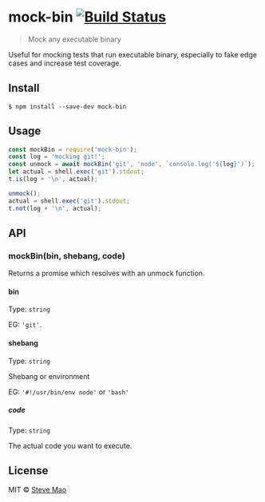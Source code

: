 # mock-bin [![Build Status](https://travis-ci.org/stevemao/mock-bin.svg?branch=master)](https://travis-ci.org/stevemao/mock-bin)

> Mock any executable binary

Useful for mocking tests that run executable binary, especially to fake edge cases and increase test coverage.


## Install

```
$ npm install --save-dev mock-bin
```


## Usage

```js
const mockBin = require('mock-bin');
const log = 'mocking git!';
const unmock = await mockBin('git', 'node', `console.log('${log}')`);
let actual = shell.exec('git').stdout;
t.is(log + '\n', actual);

unmock();
actual = shell.exec('git').stdout;
t.not(log + '\n', actual);
```


## API

### mockBin(bin, shebang, code)

Returns a promise which resolves with an unmock function.

#### bin

Type: `string`

EG: `'git'`.

#### shebang

Type: `string`

Shebang or environment

EG: `'#!/usr/bin/env node'` or `'bash'`

##### code

Type: `string`  

The actual code you want to execute.


## License

MIT © [Steve Mao](https://github.com/stevemao)
